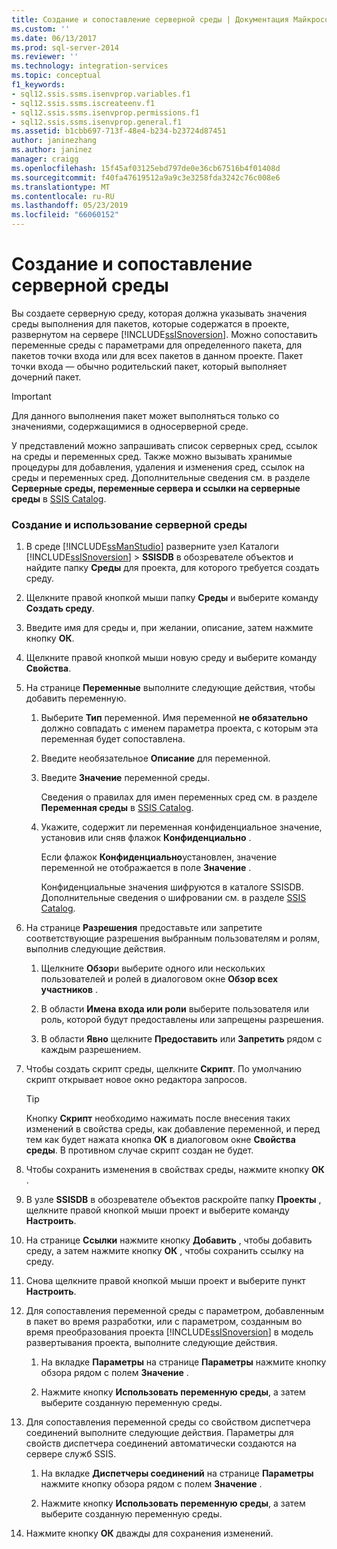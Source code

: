 ```yaml
---
title: Создание и сопоставление серверной среды | Документация Майкрософт
ms.custom: ''
ms.date: 06/13/2017
ms.prod: sql-server-2014
ms.reviewer: ''
ms.technology: integration-services
ms.topic: conceptual
f1_keywords:
- sql12.ssis.ssms.isenvprop.variables.f1
- sql12.ssis.ssms.iscreateenv.f1
- sql12.ssis.ssms.isenvprop.permissions.f1
- sql12.ssis.ssms.isenvprop.general.f1
ms.assetid: b1cbb697-713f-48e4-b234-b23724d87451
author: janinezhang
ms.author: janinez
manager: craigg
ms.openlocfilehash: 15f45af03125ebd797de0e36cb67516b4f01408d
ms.sourcegitcommit: f40fa47619512a9a9c3e3258fda3242c76c008e6
ms.translationtype: MT
ms.contentlocale: ru-RU
ms.lasthandoff: 05/23/2019
ms.locfileid: "66060152"
---
```

# <a name="create-and-map-a-server-environment"></a>Создание и сопоставление серверной среды
  Вы создаете серверную среду, которая должна указывать значения среды выполнения для пакетов, которые содержатся в проекте, развернутом на сервере [!INCLUDE[ssISnoversion](../includes/ssisnoversion-md.md)]. Можно сопоставить переменные среды с параметрами для определенного пакета, для пакетов точки входа или для всех пакетов в данном проекте. Пакет точки входа — обычно родительский пакет, который выполняет дочерний пакет.  
  
> [!IMPORTANT]  
>  Для данного выполнения пакет может выполняться только со значениями, содержащимися в односерверной среде.  
  
 У представлений можно запрашивать список серверных сред, ссылок на среды и переменных сред. Также можно вызывать хранимые процедуры для добавления, удаления и изменения сред, ссылок на среды и переменных сред. Дополнительные сведения см. в разделе **Серверные среды, переменные сервера и ссылки на серверные среды** в [SSIS Catalog](catalog/ssis-catalog.md).  
  
### <a name="to-create-and-use-a-server-environment"></a>Создание и использование серверной среды  
  
1.  В среде [!INCLUDE[ssManStudio](../includes/ssmanstudio-md.md)] разверните узел Каталоги [!INCLUDE[ssISnoversion](../includes/ssisnoversion-md.md)] > **SSISDB** в обозревателе объектов и найдите папку **Среды** для проекта, для которого требуется создать среду.  
  
2.  Щелкните правой кнопкой мыши папку **Среды** и выберите команду **Создать среду**.  
  
3.  Введите имя для среды и, при желании, описание, затем нажмите кнопку **ОК**.  
  
4.  Щелкните правой кнопкой мыши новую среду и выберите команду **Свойства**.  
  
5.  На странице **Переменные** выполните следующие действия, чтобы добавить переменную.  
  
    1.  Выберите **Тип** переменной. Имя переменной **не обязательно** должно совпадать с именем параметра проекта, с которым эта переменная будет сопоставлена.  
  
    2.  Введите необязательное **Описание** для переменной.  
  
    3.  Введите **Значение** переменной среды.  
  
         Сведения о правилах для имен переменных сред см. в разделе **Переменная среды** в [SSIS Catalog](catalog/ssis-catalog.md).  
  
    4.  Укажите, содержит ли переменная конфиденциальное значение, установив или сняв флажок **Конфиденциально** .  
  
         Если флажок **Конфиденциально**установлен, значение переменной не отображается в поле **Значение** .  
  
         Конфиденциальные значения шифруются в каталоге SSISDB. Дополнительные сведения о шифровании см. в разделе [SSIS Catalog](catalog/ssis-catalog.md).  
  
6.  На странице **Разрешения** предоставьте или запретите соответствующие разрешения выбранным пользователям и ролям, выполнив следующие действия.  
  
    1.  Щелкните **Обзор**и выберите одного или нескольких пользователей и ролей в диалоговом окне **Обзор всех участников** .  
  
    2.  В области **Имена входа или роли** выберите пользователя или роль, которой будут предоставлены или запрещены разрешения.  
  
    3.  В области **Явно** щелкните **Предоставить** или **Запретить** рядом с каждым разрешением.  
  
7.  Чтобы создать скрипт среды, щелкните **Скрипт**. По умолчанию скрипт открывает новое окно редактора запросов.  
  
    > [!TIP]  
    >  Кнопку **Скрипт** необходимо нажимать после внесения таких изменений в свойства среды, как добавление переменной, и перед тем как будет нажата кнопка **ОК** в диалоговом окне **Свойства среды**. В противном случае скрипт создан не будет.  
  
8.  Чтобы сохранить изменения в свойствах среды, нажмите кнопку **ОК** .  
  
9. В узле **SSISDB** в обозревателе объектов раскройте папку **Проекты** , щелкните правой кнопкой мыши проект и выберите команду **Настроить**.  
  
10. На странице **Ссылки** нажмите кнопку **Добавить** , чтобы добавить среду, а затем нажмите кнопку **ОК** , чтобы сохранить ссылку на среду.  
  
11. Снова щелкните правой кнопкой мыши проект и выберите пункт **Настроить**.  
  
12. Для сопоставления переменной среды с параметром, добавленным в пакет во время разработки, или с параметром, созданным во время преобразования проекта [!INCLUDE[ssISnoversion](../includes/ssisnoversion-md.md)] в модель развертывания проекта, выполните следующие действия.  
  
    1.  На вкладке **Параметры** на странице **Параметры** нажмите кнопку обзора рядом с полем **Значение** .  
  
    2.  Нажмите кнопку **Использовать переменную среды**, а затем выберите созданную переменную среды.  
  
13. Для сопоставления переменной среды со свойством диспетчера соединений выполните следующие действия. Параметры для свойств диспетчера соединений автоматически создаются на сервере служб SSIS.  
  
    1.  На вкладке **Диспетчеры соединений** на странице **Параметры** нажмите кнопку обзора рядом с полем **Значение** .  
  
    2.  Нажмите кнопку **Использовать переменную среды**, а затем выберите созданную переменную среды.  
  
14. Нажмите кнопку **ОК** дважды для сохранения изменений.  
  
  
